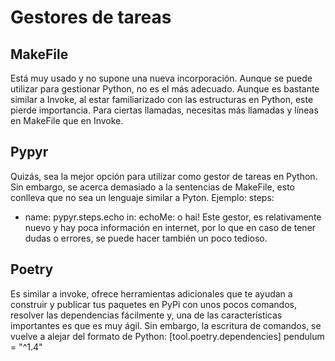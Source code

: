 # Gestores de tareas
## MakeFile
Está muy usado y no supone una nueva incorporación.
Aunque se puede utilizar para gestionar Python, no es el más adecuado. Aunque es bastante similar a Invoke, al estar familiarizado con las estructuras en Python, este pierde importancia. 
Para ciertas llamadas, necesitas más llamadas y líneas en MakeFile que en Invoke.

## Pypyr
Quizás, sea la mejor opción para utilizar como gestor de tareas en Python. Sin embargo, se acerca demasiado a la sentencias de MakeFile, esto conlleva que no sea un lenguaje similar a Pyton.
Ejemplo: 
steps:
  - name: pypyr.steps.echo
    in:
      echoMe: o hai!
Este gestor, es relativamente nuevo y hay poca información en internet, por lo que en caso de tener dudas o errores, se puede hacer también un poco tedioso.

## Poetry
Es similar a invoke, ofrece herramientas adicionales que te ayudan a construir y publicar tus paquetes en PyPi con unos pocos comandos, resolver las dependencias fácilmente y, una de las características importantes es que es muy ágil. 
Sin embargo, la escritura de comandos, se vuelve a alejar del formato de Python:
  [tool.poetry.dependencies]
  pendulum = "^1.4"